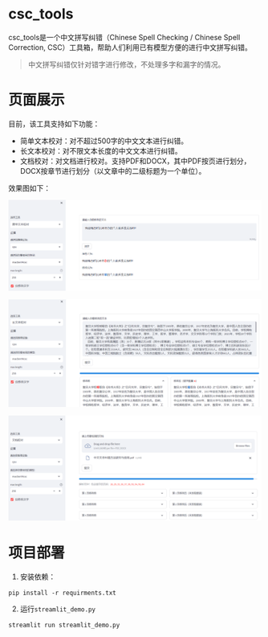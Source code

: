 # csc_tools

csc_tools是一个中文拼写纠错（Chinese Spell Checking / Chinese Spell Correction, CSC）工具箱，帮助人们利用已有模型方便的进行中文拼写纠错。

> 中文拼写纠错仅针对错字进行修改，不处理多字和漏字的情况。

# 页面展示

目前，该工具支持如下功能：

- 简单文本校对：对不超过500字的中文文本进行纠错。
- 长文本校对：对不限文本长度的中文文本进行纠错。
- 文档校对：对文档进行校对。支持PDF和DOCX，其中PDF按页进行划分，DOCX按章节进行划分（以文章中的二级标题为一个单位）。

效果图如下：

![简单文本校对](./images/simple_demo.png)

![长文本校对](./images/longtext_demo.png)

![文档校对](./images/doc_demo.png)


# 项目部署


1. 安装依赖：
```
pip install -r requirments.txt
```

2. 运行`streamlit_demo.py`
```
streamlit run streamlit_demo.py
```

